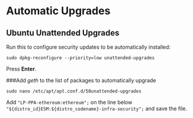 # Automatic Upgrades

## Ubuntu Unattended Upgrades

Run this to configure security updates to be automatically installed:

```console
sudo dpkg-reconfigure --priority=low unattended-upgrades
```
Press **Enter**.

###Add *geth* to the list of packages to automatically upgrade

```console
sudo nano /etc/apt/apt.conf.d/50unattended-upgrades
```

Add ```"LP-PPA-ethereum:ethereum";``` on the line below ```"${distro_id}ESM:${distro_codename}-infra-security";``` and save the file.